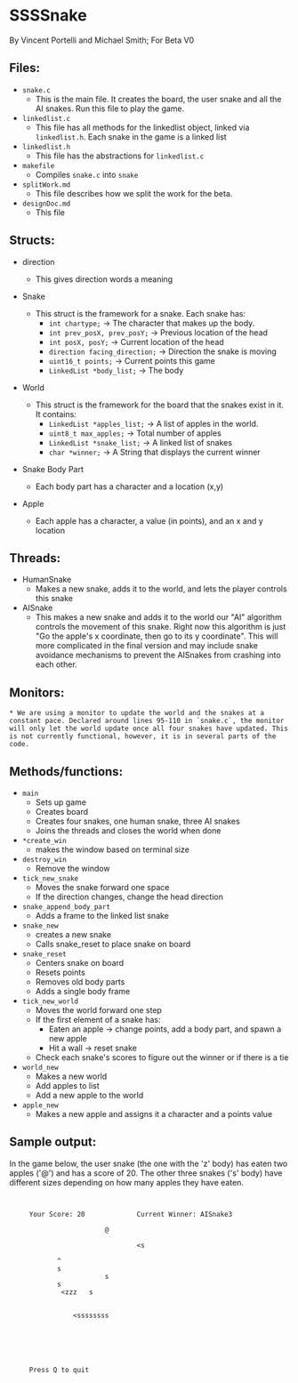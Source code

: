 # SSSSnake
By Vincent Portelli and Michael Smith; For Beta V0


## Files: 
* `snake.c`
	* This is the main file. It creates the board, the user snake and all the AI snakes. Run this file to play the game.
* `linkedlist.c`
	* This file has all methods for the linkedlist object, linked via `linkedlist.h`. Each snake in the game is a linked list
* `linkedlist.h`
	* This file has the abstractions for `linkedlist.c`
* `makefile`
	* Compiles `snake.c` into `snake`
* `splitWork.md`
	* This file describes how we split the work for the beta.
* `designDoc.md`
	* This file 

## Structs:
* direction
	* This gives direction words a meaning
* Snake
	* This struct is the framework for a snake. Each snake has: 
		* `int chartype;` -> The character that makes up the body. 
  		* `int prev_posX, prev_posY;` -> Previous location of the head
  		* `int posX, posY;` -> Current location of the head
  		* `direction facing_direction;` -> Direction the snake is moving
  		* `uint16_t points;` -> Current points this game
  		* `LinkedList *body_list;` -> The body
* World
	* This struct is the framework for the board that the snakes exist in it. It contains:
		* `LinkedList *apples_list;` -> A list of apples in the world. 
		* `uint8_t max_apples;` -> Total number of apples
		* `LinkedList *snake_list;` -> A linked list of snakes
		* `char *winner;` -> A String that displays the current winner 

* Snake Body Part
	* Each body part has a character and a location (x,y)
* Apple
	* Each apple has a character, a value (in points), and an x and y location

## Threads: 
* HumanSnake
	* Makes a new snake, adds it to the world, and lets the player controls this snake
* AISnake
	* This makes a new snake and adds it to the world our "AI" algorithm controls the movement of this snake. Right now this algorithm is just "Go the apple's x coordinate, then go to its y coordinate". This will more complicated in the final version and may include snake avoidance mechanisms to prevent the AISnakes from crashing into each other.  

## Monitors:
	* We are using a monitor to update the world and the snakes at a constant pace. Declared around lines 95-110 in `snake.c`, the monitor will only let the world update once all four snakes have updated. This is not currently functional, however, it is in several parts of the code. 

## Methods/functions:
* `main`
	* Sets up game
	* Creates board
	* Creates four snakes, one human snake, three AI snakes
	* Joins the threads and closes the world when done
* `*create_win`
	* makes the window based on terminal size
* `destroy_win`
	* Remove the window
* `tick_new_snake`
	* Moves the snake forward one space
	* If the direction changes, change the head direction
* `snake_append_body_part`
	* Adds a frame to the linked list snake
* `snake_new`
	* creates a new snake 
	* Calls snake_reset to place snake on board
* `snake_reset`
	* Centers snake on board
	* Resets points
	* Removes old body parts
	* Adds a single body frame
* `tick_new_world`
	* Moves the world forward one step
	* If the first element of a snake has:
		* Eaten an apple -> change points, add a body part, and spawn a new apple
		* Hit a wall -> reset snake
	* Check each snake's scores to figure out the winner or if there is a tie
* `world_new`
	* Makes a new world
	* Add apples to list
	* Add a new apple to the world
* `apple_new`
	* Makes a new apple and assigns it a character and a points value

## Sample output: 
In the game below, the user snake (the one with the 'z' body) has eaten two apples ('@') and has a score of 20. The other three snakes ('s' body) have different sizes depending on how many apples they have eaten. 

```


     Your Score: 20				Current Winner: AISnake3

                       	@

								<s

			^		
			s		
                        s                                              
 			s		
             <zzz	s		


				<ssssssss






     Press Q to quit


